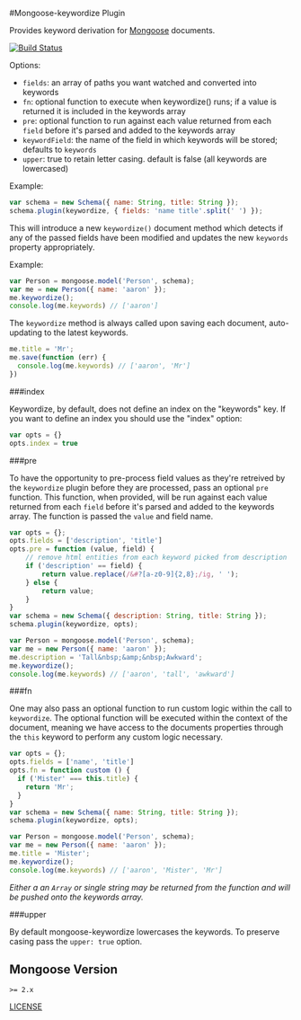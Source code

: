 #Mongoose-keywordize Plugin

Provides keyword derivation for [Mongoose](http://mongoosejs.com) documents.

[![Build Status](https://secure.travis-ci.org/aheckmann/mongoose-keywordize.png)](http://travis-ci.org/aheckmann/mongoose-keywordize)

Options:

  - `fields`: an array of paths you want watched and converted into keywords
  - `fn`: optional function to execute when keywordize() runs; if a value is returned it is included in the keywords array
  - `pre`: optional function to run against each value returned from each `field` before it's parsed and added to the keywords array
  - `keywordField`: the name of the field in which keywords will be stored; defaults to `keywords`
  - `upper`: true to retain letter casing. default is false (all keywords are lowercased)

Example:

```js
var schema = new Schema({ name: String, title: String });
schema.plugin(keywordize, { fields: 'name title'.split(' ') });
```

This will introduce a new `keywordize()` document method which detects if any of the passed fields have been modified and updates the new `keywords` property appropriately.

Example:

```js
var Person = mongoose.model('Person', schema);
var me = new Person({ name: 'aaron' });
me.keywordize();
console.log(me.keywords) // ['aaron']
```

The `keywordize` method is always called upon saving each document, auto-updating to the latest keywords.

```js
me.title = 'Mr';
me.save(function (err) {
  console.log(me.keywords) // ['aaron', 'Mr']
})
```

###index

Keywordize, by default, does not define an index on the "keywords" key.
If you want to define an index you should use the "index" option:

```js
var opts = {}
opts.index = true
```

###pre

To have the opportunity to pre-process field values as they're retreived by the `keywordize` plugin before they are processed, pass an optional `pre` function. This function, when provided, will be run against each value returned from each `field` before it's parsed and added to the keywords array. The function is passed the `value` and field name.

```js
var opts = {};
opts.fields = ['description', 'title']
opts.pre = function (value, field) {
	// remove html entities from each keyword picked from description
	if ('description' == field) {
		return value.replace(/&#?[a-z0-9]{2,8};/ig, ' ');
	} else {
		return value;
	}
}
var schema = new Schema({ description: String, title: String });
schema.plugin(keywordize, opts);

var Person = mongoose.model('Person', schema);
var me = new Person({ name: 'aaron' });
me.description = 'Tall&nbsp;&amp;&nbsp;Awkward';
me.keywordize();
console.log(me.keywords) // ['aaron', 'tall', 'awkward']
```

###fn

One may also pass an optional function to run custom logic within the call to `keywordize`. The optional function will be executed within the context of the document, meaning we have access to the documents properties through the `this` keyword to perform any custom logic necessary.

```js
var opts = {};
opts.fields = ['name', 'title']
opts.fn = function custom () {
  if ('Mister' === this.title) {
    return 'Mr';
  }
}
var schema = new Schema({ name: String, title: String });
schema.plugin(keywordize, opts);

var Person = mongoose.model('Person', schema);
var me = new Person({ name: 'aaron' });
me.title = 'Mister';
me.keywordize();
console.log(me.keywords) // ['aaron', 'Mister', 'Mr']
```

_Either a an `Array` or single string may be returned from the function and will be pushed onto the keywords array._

###upper

By default mongoose-keywordize lowercases the keywords. To preserve casing pass the `upper: true` option.

## Mongoose Version
`>= 2.x`

[LICENSE](https://github.com/aheckmann/mongoose-keywordize/blob/master/LICENSE)





